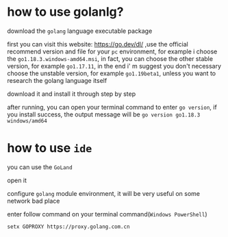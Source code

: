# how to use golanlg?

download the `golang` language executable package

first you can visit this website: https://go.dev/dl/ ,use the official recommend version and file for your `pc` environment, for example i choose the `go1.18.3.windows-amd64.msi`, in fact, you can choose the other stable version, for example `go1.17.11`, in the end i' m suggest you don't necessary choose the unstable version, for example `go1.19beta1`, unless you want to research the golang language itself

download it and install it through step by step

after running, you can open your terminal command to enter `go version`, if you install success, the output message will be `go version go1.18.3 windows/amd64`



# how to use `ide`

you can use the `GoLand`

open it

configure `golang` module environment, it will be very useful on some network bad place

enter follow command on your terminal command(`Windows PowerShell`)

```
setx GOPROXY https://proxy.golang.com.cn
```


